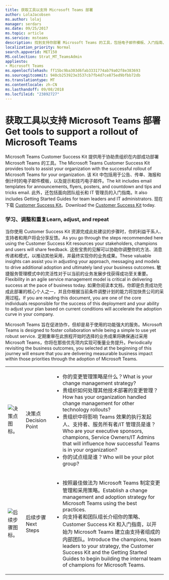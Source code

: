 ```yaml
---
title: 获取工具以支持 Microsoft Teams 部署
author: LolaJacobsen
ms.author: lolaj
manager: serdars
ms.date: 09/25/2017
ms.topic: article
ms.service: msteams
description: 找到支持你部署 Microsoft Teams 的工具，包括电子邮件模板、入门指南、Customer Success Kit 等。
localization_priority: Normal
search.appverid: MET150
MS.collection: Strat_MT_TeamsAdmin
appliesto:
- Microsoft Teams
ms.openlocfilehash: ff15bc9ba303d6fab3331774ab79a02f8e383693
ms.sourcegitcommit: 940cb253923e3537cb7fb4d7ce875ed9bfbb72db
ms.translationtype: MT
ms.contentlocale: zh-CN
ms.lasthandoff: 09/08/2018
ms.locfileid: "23892727"
---
```

<a name="get-tools-to-support-a-rollout-of-microsoft-teams"></a><span data-ttu-id="5e907-103">获取工具以支持 Microsoft Teams 部署</span><span class="sxs-lookup"><span data-stu-id="5e907-103">Get tools to support a rollout of Microsoft Teams</span></span>
=================================================

<span data-ttu-id="5e907-104">Microsoft Teams Customer Success Kit 提供用于协助贵组织在内部成功部署 Microsoft Teams 的工具。</span><span class="sxs-lookup"><span data-stu-id="5e907-104">The Microsoft Teams Customer Success Kit provides tools to assist your organization with the successful rollout of Microsoft Teams for your organization.</span></span> <span data-ttu-id="5e907-105">该 Kit 中包括用于公告、传单、海报和倒计时的电子邮件模板，以及提示和技巧电子邮件。</span><span class="sxs-lookup"><span data-stu-id="5e907-105">The kit includes email templates for announcements, flyers, posters, and countdown and tips and tricks email.</span></span> <span data-ttu-id="5e907-106">此外，还包括面向团队组长和 IT 管理员的入门指南。</span><span class="sxs-lookup"><span data-stu-id="5e907-106">It also includes Getting Started Guides for team leaders and IT administrators.</span></span> <span data-ttu-id="5e907-107">现在下载 [Customer Success Kit](https://go.microsoft.com/fwlink/?linkid=854598)。</span><span class="sxs-lookup"><span data-stu-id="5e907-107">Download the [Customer Success Kit](https://go.microsoft.com/fwlink/?linkid=854598) today.</span></span>

### <a name="learn-adjust-and-repeat"></a><span data-ttu-id="5e907-108">学习、调整和重复</span><span class="sxs-lookup"><span data-stu-id="5e907-108">Learn, adjust, and repeat</span></span>

<span data-ttu-id="5e907-109">当你使用 Customer Success Kit 资源完成此处建议的步骤时，你的利益干系人、支持者和用户将会分享反馈。</span><span class="sxs-lookup"><span data-stu-id="5e907-109">As you go through the steps recommended here using the Customer Success Kit resources your stakeholders, champions and users will share feedback.</span></span> <span data-ttu-id="5e907-110">这些宝贵的见解可以协助你调整你的方法、消息传递和模式，以推动其他采用，并最终实现你的业务成果。</span><span class="sxs-lookup"><span data-stu-id="5e907-110">These valuable insights can assist you in adjusting your approach, messaging and models to drive additional adoption and ultimately land your business outcomes.</span></span> <span data-ttu-id="5e907-111">敏捷服务管理模式中的灵活性对于以当前的业务发展步伐获得成功至关重要。</span><span class="sxs-lookup"><span data-stu-id="5e907-111">Flexibility in an agile service management model is critical in delivering success at the pace of business today.</span></span> <span data-ttu-id="5e907-112">如果你阅读本文档，你即是负责成功完成此部署的核心个人之一，并且你根据当前条件调整计划的能力将加快贵公司的采用过程。</span><span class="sxs-lookup"><span data-stu-id="5e907-112">If you are reading this document, you are one of the core individuals responsible for the success of this deployment and your ability to adjust your plan based on current conditions will accelerate the adoption curve in your company.</span></span>

<span data-ttu-id="5e907-113">Microsoft Teams 旨在促进协作，但却是易于使用的功能强大的服务。</span><span class="sxs-lookup"><span data-stu-id="5e907-113">Microsoft Teams is designed to foster collaboration while being a simple to use yet robust service.</span></span> <span data-ttu-id="5e907-114">定期重审在此旅程开始时选择的业务成果将确保通过采用 Microsoft Teams，你将在那些优先项内实现可衡量业务提升。</span><span class="sxs-lookup"><span data-stu-id="5e907-114">Periodically revisiting the business outcomes, you selected at the beginning of this journey will ensure that you are delivering measurable business impact within those priorities through the adoption of Microsoft Teams.</span></span>

||||
|---------|---------|---------|
|![决策点图标。](media/Get_tools_to_support_a_rollout_of_Microsoft_Teams_image1.png)     | <span data-ttu-id="5e907-116">决策点</span><span class="sxs-lookup"><span data-stu-id="5e907-116">Decision Point</span></span>        | <ul><li><span data-ttu-id="5e907-117">你的变更管理策略是什么？</span><span class="sxs-lookup"><span data-stu-id="5e907-117">What is your change management strategy?</span></span></li><li><span data-ttu-id="5e907-118">贵组织如何处理其他技术部署的变更管理？</span><span class="sxs-lookup"><span data-stu-id="5e907-118">How has your organization handled change management for other technology rollouts?</span></span></li><li><span data-ttu-id="5e907-119">贵组织中将影响 Teams 效果的执行发起人、支持者、服务所有者/IT 管理员是谁？</span><span class="sxs-lookup"><span data-stu-id="5e907-119">Who are your executive sponsors, champions, Service Owners/IT Admins that will influence how successful Teams is in your organization?</span></span></li><li><span data-ttu-id="5e907-120">你的试点组是谁？</span><span class="sxs-lookup"><span data-stu-id="5e907-120">Who will be your pilot group?</span></span></li></ul>  |
|![后续步骤图标。](media/Get_tools_to_support_a_rollout_of_Microsoft_Teams_image2.png)     |<span data-ttu-id="5e907-122">后续步骤</span><span class="sxs-lookup"><span data-stu-id="5e907-122">Next Steps</span></span> | <ul><li><span data-ttu-id="5e907-123">按照最佳做法为 Microsoft Teams 制定变更管理和采用策略。</span><span class="sxs-lookup"><span data-stu-id="5e907-123">Establish a change management and adoption strategy for Microsoft Teams using the best practices.</span></span></li><li><span data-ttu-id="5e907-124">向支持者和团队组长介绍你的策略、Customer Success Kit 和入门指南，以开始为 Microsoft Teams 建立由支持者组成的内部团队。</span><span class="sxs-lookup"><span data-stu-id="5e907-124">Introduce the champions, team leaders to your strategy, the Customer Success Kit and the Getting Started Guides to begin building the internal team of champions for Microsoft Teams.</span></span></li></ul> |

